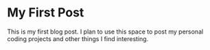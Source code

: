 # My First Post

This is my first blog post. I plan to use this space to post my personal coding projects and other things I find interesting.
